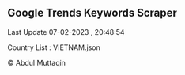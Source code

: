 

## Google Trends Keywords Scraper 
 
Last Update 07-02-2023 , 20:48:54

Country List :
VIETNAM.json



© Abdul Muttaqin 
